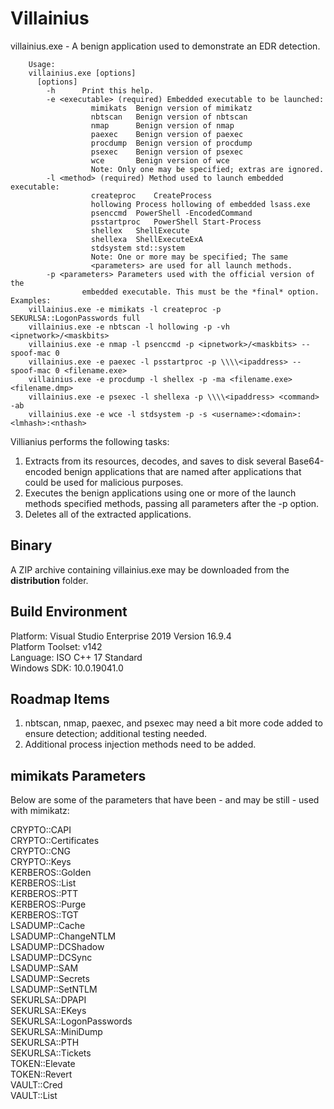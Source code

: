 # Villainius 

villainius.exe - A benign application used to demonstrate an EDR detection.

        Usage:
	    villainius.exe [options]
		  [options]
			-h		Print this help.
			-e <executable>	(required) Embedded executable to be launched:
					  mimikats	Benign version of mimikatz
					  nbtscan	Benign version of nbtscan
					  nmap		Benign version of nmap
					  paexec	Benign version of paexec
					  procdump	Benign version of procdump
					  psexec	Benign version of psexec
					  wce		Benign version of wce
					  Note: Only one may be specified; extras are ignored.
			-l <method>	(required) Method used to launch embedded executable:
					  createproc	CreateProcess
					  hollowing	Process hollowing of embedded lsass.exe
					  psenccmd	PowerShell -EncodedCommand
					  psstartproc	PowerShell Start-Process
					  shellex	ShellExecute
					  shellexa	ShellExecuteExA
					  stdsystem	std::system
					  Note: One or more may be specified; The same
					  <parameters> are used for all launch methods.
			-p <parameters> Parameters used with the official version of the
					embedded executable. This must be the *final* option.
	Examples:
		villainius.exe -e mimikats -l createproc -p SEKURLSA::LogonPasswords full
		villainius.exe -e nbtscan -l hollowing -p -vh <ipnetwork>/<maskbits>
		villainius.exe -e nmap -l psenccmd -p <ipnetwork>/<maskbits> --spoof-mac 0
		villainius.exe -e paexec -l psstartproc -p \\\\<ipaddress> --spoof-mac 0 <filename.exe>
		villainius.exe -e procdump -l shellex -p -ma <filename.exe> <filename.dmp>
		villainius.exe -e psexec -l shellexa -p \\\\<ipaddress> <command> -ab
		villainius.exe -e wce -l stdsystem -p -s <username>:<domain>:<lmhash>:<nthash>		

Villianius performs the following tasks:
1. Extracts from its resources, decodes, and saves to disk several Base64-encoded benign applications that are named after applications that could be used for malicious purposes.
2. Executes the benign applications using one or more of the launch methods specified methods, passing all parameters after the -p option. 
3. Deletes all of the extracted applications.

## Binary

A ZIP archive containing villainius.exe may be downloaded from the **distribution** folder.

## Build Environment

Platform: Visual Studio Enterprise 2019 Version 16.9.4	
Platform Toolset: v142	
Language: ISO C++ 17 Standard	
Windows SDK: 10.0.19041.0	

## Roadmap Items
1. nbtscan, nmap, paexec, and psexec may need a bit more code added to ensure detection; additional testing needed.
2. Additional process injection methods need to be added.

## mimikats Parameters

Below are some of the parameters that have been - and may be still - used with mimikatz:

CRYPTO::CAPI  
CRYPTO::Certificates  
CRYPTO::CNG  
CRYPTO::Keys  
KERBEROS::Golden  
KERBEROS::List  
KERBEROS::PTT  
KERBEROS::Purge  
KERBEROS::TGT  
LSADUMP::Cache  
LSADUMP::ChangeNTLM  
LSADUMP::DCShadow  
LSADUMP::DCSync  
LSADUMP::SAM  
LSADUMP::Secrets  
LSADUMP::SetNTLM  
SEKURLSA::DPAPI  
SEKURLSA::EKeys  
SEKURLSA::LogonPasswords  
SEKURLSA::MiniDump  
SEKURLSA::PTH  
SEKURLSA::Tickets  
TOKEN::Elevate  
TOKEN::Revert  
VAULT::Cred  
VAULT::List  
